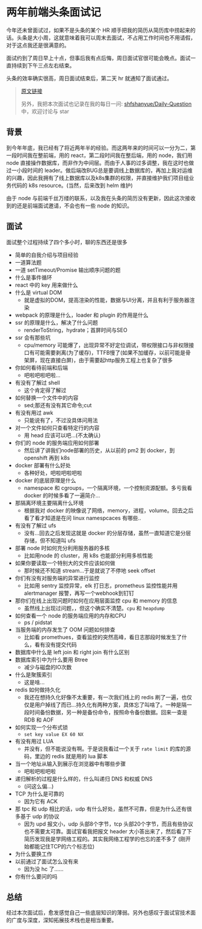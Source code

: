 # 两年前端头条面试记

今年还未曾面试过，如果不是头条的某个 HR 顺手把我的简历从简历库中捞起来的话。头条是大小周，这就意味着我可以周末去面试，不占用工作时间也不用请假，对于这点我还是很满意的。

面试约到了周日早上十点，但事后我有点后悔，周日面试官很可能会晚点。面试一直持续到下午三点左右结束。

头条的效率确实很高，周日面试结束后，第二天 hr 就通知了面试通过。

> [原文链接](https://github.com/shfshanyue/Daily-Question/blob/master/interviews/2018.md)
>
> 另外，我把本次面试也记录在我的每日一问: [shfshanyue/Daily-Question](https://github.com/shfshanyue/Daily-Question) 中，欢迎讨论与 star
>

## 背景

到今年年底，我已经有了将近两年半的经验。而这两年来的时间可以一分为二，第一段时间我在整前端，用的 react，第二段时间我在整后端，用的 node，我们用 node 直接操作数据库，而非作为中间层。而由于人事的过多调整，我在这时也做过一小段时间的 leader。做后端改BUG总是要调线上数据库的，再加上我对运维的兴趣，因此我拥有了线上数据库以及k8s集群的权限，并直接维护我们项目组业务代码的 k8s resource。(当然，后来改到 helm 维护)

由于 node 与前端千丝万缕的联系，以及我在头条的简历没有更新，因此这次接收到的还是前端面试邀请，不会也有一些 node 的知识。

## 面试

面试整个过程持续了四个多小时，聊的东西还是很多

+ 简单的自我介绍与项目经验
+ 一道算法题
+ 一道 setTimeout/Promise 输出顺序问题的题
+ 什么是事件循环
+ react 中的 key 用来做什么
+ 什么是 virtual DOM
    + 就是虚拟的DOM，提高渲染的性能，数据与UI分离，并且有利于服务器渲染
+ webpack 的原理是什么，loader 和 plugin 的作用是什么
+ ssr 的原理是什么，解决了什么问题
    + renderToString，hydrate；首屏时间与SEO
+ ssr 会有那些坑
    + cpu/memory 可能爆了，出现异常不好定位调试，带权限接口与非权限接口有可能需要剥离(为了缓存)，TTFB慢了(如果不加缓存，以前可能是骨架屏，现在直接白屏)，由于需要起http服务工程上也复杂了很多
+ 你如何看待前端和后端
    + 吧啦吧啦吧啦...
+ 有没有了解过 shell
    + 这个肯定得了解过
+ 如何替换一个文件中的内容
    + sed;那还有没有其它命令;cut
+ 有没有用过 awk
    + 只能说有了，不过没具体问用法
+ 对一个文件如何只查看特定行的内容
    + 用 head 应该可以吧...(不太确认)
+ 你们的 node 的服务端应用如何部署
    + 然后讲了讲我们node部署的历史，从以前的 pm2 到 docker，到 openshift 再到 k8s
+ docker 部署有什么好处
    + 各种好处，吧啦吧啦吧啦
+ docker 的底层原理是什么
    + namespace 和 cgroups，一个隔离环境，一个控制资源配额。多亏我看 docker 的时候多看了一遍简介...
+ 那隔离环境主要隔离什么环境
    + 根据我对 docker 的映像说了网络，memory，进程，volume。回去之后看了看才知道是在问 linux namespcaces 有哪些..
+ 有没有了解过 ufs
    + 没有...回去之后发现这就是 docker 的分层存储，虽然一直知道它是分层存储，但不知道叫 ufs
+ 部署 node 时如何充分利用服务器的多核
    + 比如用node 的 cluster，用 k8s 也能部分利用多核性能
+ 如果你要读取一个特别大的文件应该如何做
    + 那时候还不知道 stream...于是就说了不停地 seek offset
+ 你们有没有对服务端的异常进行监控
    + 比如用 sentry 监控异常，elk 打日志，prometheus 监控性能并用 alertmanager 报警，再写一个webhook到钉钉
+ 那你们在线上出现问题时如何在应用层面监控 cpu 和 memory 的信息
    + 虽然线上出现过问题，，但这个确实不清楚。`cpu` 和 `heapdump`
+ 如何查看一个 node 的服务端应用的内存和CPU
    + ps / pidstat
+ 当服务端的内存发生了 OOM 问题如何排查
    + 比如看 promethues，查看监控的突然高峰，看日志那段时候发生了什么，看有没有提交代码
+ 数据库中什么是 left join 和 right join 有什么区别
+ 数据库索引中为什么要用 Btree
    + 减少与磁盘的IO次数
+ 什么是聚簇索引
    + 这是啥...
+ redis 如何做持久化
    + 我还在想持久化好像不太重要，有一次我们线上的 redis 刷了一遍，也仅仅是用户掉线了而已...持久化有两种方案，具体忘了叫啥了。一种是隔一段时间备份数据，另一种是备份命令，按照命令备份数据。回来一查是 RDB 和 AOF
+ 如何实现一个分布式锁
    + `set key value EX 60 NX`
+ 有没有用过 LUA
    + 并没有，但不能说没有啊。于是说我看过一个关于 `rate limit` 的库的源码，里边的 redis 就是用的 lua 脚本
+ 当一个地址从输入到展示在浏览器中有哪些步骤
    + 吧啦吧啦吧啦
+ 递归解析的过程是什么样的，什么叫递归 DNS 和权威 DNS
    + (问这么偏...)
+ TCP 为什么是可靠的
    + 因为它有 ACK
+ 那 tpc 和 udp 相比的话，udp 有什么好处，虽然不可靠，但是为什么还有很多基于 udp 的协议
    + 因为 upd 报文小，udp 头部8个字节，tcp 头部20个字节，而且有些协议也不需要太可靠。面试官看我把报文 header 大小答出来了，然后看了下简历发现我是学网络工程的。其实我网络工程学的也忘的差不多了 (刚开始都能记住TCP的六个标志位)
+ 为什么要换工作
+ 以前通过了面试怎么没有来
    + 因为没 hc 了......
+ 你有什么要问的吗

## 总结

经过本次面试后，愈发感觉自己一些底层知识的薄弱。另外也感叹于面试官技术面的广度与深度，深知拓展技术栈也是相当重要。
